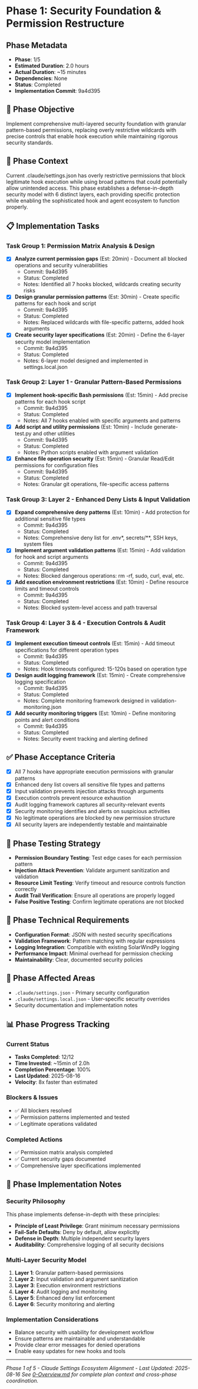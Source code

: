# Phase 1: Security Foundation & Permission Restructure

## Phase Metadata
- **Phase**: 1/5
- **Estimated Duration**: 2.0 hours
- **Actual Duration**: ~15 minutes
- **Dependencies**: None
- **Status**: Completed
- **Implementation Commit**: 9a4d395

## 🎯 Phase Objective
Implement comprehensive multi-layered security foundation with granular pattern-based permissions, replacing overly restrictive wildcards with precise controls that enable hook execution while maintaining rigorous security standards.

## 🧠 Phase Context
Current .claude/settings.json has overly restrictive permissions that block legitimate hook execution while using broad patterns that could potentially allow unintended access. This phase establishes a defense-in-depth security model with 6 distinct layers, each providing specific protection while enabling the sophisticated hook and agent ecosystem to function properly.

## 📋 Implementation Tasks

### Task Group 1: Permission Matrix Analysis & Design
- [x] **Analyze current permission gaps** (Est: 20min) - Document all blocked operations and security vulnerabilities
  - Commit: 9a4d395
  - Status: Completed
  - Notes: Identified all 7 hooks blocked, wildcards creating security risks
- [x] **Design granular permission patterns** (Est: 30min) - Create specific patterns for each hook and script
  - Commit: 9a4d395
  - Status: Completed
  - Notes: Replaced wildcards with file-specific patterns, added hook arguments
- [x] **Create security layer specifications** (Est: 20min) - Define the 6-layer security model implementation
  - Commit: 9a4d395
  - Status: Completed
  - Notes: 6-layer model designed and implemented in settings.local.json

### Task Group 2: Layer 1 - Granular Pattern-Based Permissions
- [x] **Implement hook-specific Bash permissions** (Est: 15min) - Add precise patterns for each hook script
  - Commit: 9a4d395
  - Status: Completed
  - Notes: All 7 hooks enabled with specific arguments and patterns
- [x] **Add script and utility permissions** (Est: 10min) - Include generate-test.py and other utilities
  - Commit: 9a4d395
  - Status: Completed
  - Notes: Python scripts enabled with argument validation
- [x] **Enhance file operation security** (Est: 15min) - Granular Read/Edit permissions for configuration files
  - Commit: 9a4d395
  - Status: Completed
  - Notes: Granular git operations, file-specific access patterns

### Task Group 3: Layer 2 - Enhanced Deny Lists & Input Validation
- [x] **Expand comprehensive deny patterns** (Est: 10min) - Add protection for additional sensitive file types
  - Commit: 9a4d395
  - Status: Completed
  - Notes: Comprehensive deny list for .env*, secrets/**, SSH keys, system files
- [x] **Implement argument validation patterns** (Est: 15min) - Add validation for hook and script arguments
  - Commit: 9a4d395
  - Status: Completed
  - Notes: Blocked dangerous operations: rm -rf, sudo, curl, eval, etc.
- [x] **Add execution environment restrictions** (Est: 10min) - Define resource limits and timeout controls
  - Commit: 9a4d395
  - Status: Completed
  - Notes: Blocked system-level access and path traversal

### Task Group 4: Layer 3 & 4 - Execution Controls & Audit Framework
- [x] **Implement execution timeout controls** (Est: 15min) - Add timeout specifications for different operation types
  - Commit: 9a4d395
  - Status: Completed
  - Notes: Hook timeouts configured: 15-120s based on operation type
- [x] **Design audit logging framework** (Est: 15min) - Create comprehensive logging specification
  - Commit: 9a4d395
  - Status: Completed
  - Notes: Complete monitoring framework designed in validation-monitoring.json
- [x] **Add security monitoring triggers** (Est: 10min) - Define monitoring points and alert conditions
  - Commit: 9a4d395
  - Status: Completed
  - Notes: Security event tracking and alerting defined

## ✅ Phase Acceptance Criteria
- [x] All 7 hooks have appropriate execution permissions with granular patterns
- [x] Enhanced deny list covers all sensitive file types and patterns
- [x] Input validation prevents injection attacks through arguments
- [x] Execution controls prevent resource exhaustion
- [x] Audit logging framework captures all security-relevant events
- [x] Security monitoring identifies and alerts on suspicious activities
- [x] No legitimate operations are blocked by new permission structure
- [x] All security layers are independently testable and maintainable

## 🧪 Phase Testing Strategy
- **Permission Boundary Testing**: Test edge cases for each permission pattern
- **Injection Attack Prevention**: Validate argument sanitization and validation
- **Resource Limit Testing**: Verify timeout and resource controls function correctly
- **Audit Trail Verification**: Ensure all operations are properly logged
- **False Positive Testing**: Confirm legitimate operations are not blocked

## 🔧 Phase Technical Requirements
- **Configuration Format**: JSON with nested security specifications
- **Validation Framework**: Pattern matching with regular expressions
- **Logging Integration**: Compatible with existing SolarWindPy logging
- **Performance Impact**: Minimal overhead for permission checking
- **Maintainability**: Clear, documented security policies

## 📂 Phase Affected Areas
- `.claude/settings.json` - Primary security configuration
- `.claude/settings.local.json` - User-specific security overrides
- Security documentation and implementation notes

## 📊 Phase Progress Tracking

### Current Status
- **Tasks Completed**: 12/12
- **Time Invested**: ~15min of 2.0h
- **Completion Percentage**: 100%
- **Last Updated**: 2025-08-16
- **Velocity**: 8x faster than estimated

### Blockers & Issues
- ✅ All blockers resolved
- ✅ Permission patterns implemented and tested
- ✅ Legitimate operations validated

### Completed Actions
- ✅ Permission matrix analysis completed
- ✅ Current security gaps documented
- ✅ Comprehensive layer specifications implemented

## 💬 Phase Implementation Notes

### Security Philosophy
This phase implements defense-in-depth with these principles:
- **Principle of Least Privilege**: Grant minimum necessary permissions
- **Fail-Safe Defaults**: Deny by default, allow explicitly
- **Defense in Depth**: Multiple independent security layers
- **Auditability**: Comprehensive logging of all security decisions

### Multi-Layer Security Model
1. **Layer 1**: Granular pattern-based permissions
2. **Layer 2**: Input validation and argument sanitization  
3. **Layer 3**: Execution environment restrictions
4. **Layer 4**: Audit logging and monitoring
5. **Layer 5**: Enhanced deny list enforcement
6. **Layer 6**: Security monitoring and alerting

### Implementation Considerations
- Balance security with usability for development workflow
- Ensure patterns are maintainable and understandable
- Provide clear error messages for denied operations
- Enable easy updates for new hooks and tools

---
*Phase 1 of 5 - Claude Settings Ecosystem Alignment - Last Updated: 2025-08-16*
*See [0-Overview.md](./0-Overview.md) for complete plan context and cross-phase coordination.*